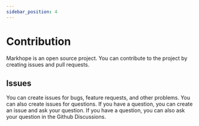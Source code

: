 ```yaml
---
sidebar_position: 4
---
```


# Contribution

Markhope is an open source project. You can contribute to the project by creating issues and pull requests.

## Issues

You can create issues for bugs, feature requests, and other problems. You can also create issues for questions. If you have a question, you can create an issue and ask your question. If you have a question, you can also ask your question in the Github Discussions.